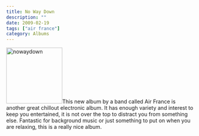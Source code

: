 ```yaml
---
title: No Way Down
description: ""
date: 2009-02-19
tags: ["air france"]
category: Albums
---
```



<p><img class="alignleft size-full wp-image-833" title="nowaydown" src="https://web.archive.org/web/20131211115525im_/http://mytungsten.net/wp-content//uploads/2009/02/41exvzdhtul_ss500_.jpg" alt="nowaydown" width="150" height="150">This new album by a band called Air France is another great chillout electronic album. It has enough variety and interest to keep you entertained, it is not over the top to distract you from something else. Fantastic for background music or just something to put on when you are relaxing, this is a really nice album.</p>
